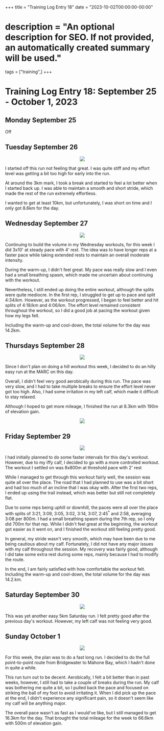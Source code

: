 +++
title = "Training Log Entry 18"
date = "2023-10-02T00:00:00-00:00"
# description = "An optional description for SEO. If not provided, an automatically created summary will be used."
tags = ["training",]
+++


# Training Log Entry 18:  September 25 - October 1, 2023

## Monday September 25

Off

## Tuesday September 26

<div style="text-align:center"><img src="/images/posts/training/2023/18/1.png.webp" /></div>

I started off this run not feeling that great.
I was quite stiff and my effort level was getting a bit too high for early into the run.

At around the 3km mark, I took a break and started to feel a lot better when I started back up.
I was able to maintain a smooth and short stride, which made the rest of the run extremely effortless.

I wanted to get at least 10km, but unfortunately, I was short on time and I only got 8.6km for the day.

## Wednesday September 27

<div style="text-align:center"><img src="/images/posts/training/2023/18/2.png.webp" /></div>

Continuing to build the volume in my Wednesday workouts, for this week I did 3x10' at steady pace with 4' rest.
The idea was to have longer reps at a faster pace while taking extended rests to maintain an overall moderate intensity.

During the warm-up, I didn't feel great.
My pace was really slow and I even had a small breathing spasm, which made me uncertain about continuing with the workout.

Nevertheless, I still ended up doing the entire workout, although the splits were quite mediocre.
In the first rep, I struggled to get up to pace and split 4:34/km.
However, as the workout progressed, I began to feel better and hit splits of 4:18/km and 4:06/km.
The effort level remained consistent throughout the workout, so I did a good job at pacing the workout given how my legs felt.

Including the warm-up and cool-down, the total volume for the day was 14.2km.


## Thursdays September 28

<div style="text-align:center"><img src="/images/posts/training/2023/18/3.png.webp" /></div>

Since I don't plan on doing a hill workout this week, I decided to do an hilly easy run at the MARC on this day.

Overall, I didn't feel very good aerobically during this run.
The pace was very slow, and I had to take multiple breaks to ensure the effort level never got too high.
Also, I had some irritation in my left calf, which made it difficult to stay relaxed.

Although I hoped to get more mileage, I finished the run at 8.3km with 190m of elevation gain.

<div style="text-align:center"><img src="/images/gallery/2023/31.jpg.webp" ></div>

## Friday September 29

<div style="text-align:center"><img src="/images/posts/training/2023/18/4.png.webp" /></div>

I had initially planned to do some faster intervals for this day's workout.
However, due to my iffy calf, I decided to go with a more controlled workout.
The workout I settled on was 8x800m at threshold pace with 2' rest 

While I managed to get through this workout fairly well, the session was quite all over the place.
The road that I had planned to use was a bit short and had too much of an incline that I was okay with.
After the first two reps, I ended up using the trail instead, which was better but still not completely flat.

Due to some reps being uphill or downhill, the paces were all over the place with splits of 3:21, 3:09, 3:05, 3:02, 3:14, 3:07, 2:45<sup>*</sup> and 2:58, averaging 3:08 per 800m. 
I had a small breathing spasm during the 7th rep, so I only did 700m for that rep.
While I didn't feel great at the beginning, the workout got easier as it went on, and I finished the workout still feeling pretty good.

In general, my stride wasn't very smooth, which may have been due to me being cautious about my calf.
Fortunately, I did not have any major issues with my calf throughout the session.
My recovery was fairly good, although I did take some extra rest during some reps, mainly because I had to modify the route.

In the end, I am fairly satisfied with how comfortable the workout felt.
Including the warm-up and cool-down, the total volume for the day was 14.2.km.

## Saturday September 30

<div style="text-align:center"><img src="/images/posts/training/2023/18/5.png.webp" /></div>

This was yet another easy 5km Saturday run.
I felt pretty good after the previous day's workout.
However, my left calf was not feeling very good.

## Sunday October 1

<div style="text-align:center"><img src="/images/posts/training/2023/18/6.png.webp" /></div>

For this week, the plan was to do a fast long run.
I decided to do the full point-to-point route from Bridgewater to Mahone Bay, which I hadn't done in quite a while.

This run turn out to be decent.
Aerobically, I felt a bit better than in past weeks, however, I still had to take a couple of breaks during the run.
My calf was bothering me quite a bit, so I pulled back the pace and focused on striking the ball of my foot to avoid irritating it.
When I did pick up the pace at the end, I didn't experience any significant pain, so it doesn't seem like my calf will be anything major.

The overall pace wasn't as fast as I would've like, but I still managed to get 16.3km for the day.
That brought the total mileage for the week to 66.6km with 500m of elevation gain.
